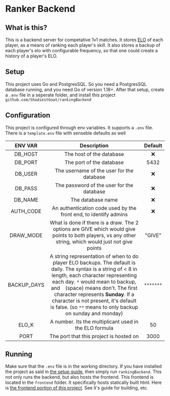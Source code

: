 # Ranker Backend

## What is this?

This is a backend server for competative 1v1 matches. It stores [ELO](https://en.wikipedia.org/wiki/Elo_rating_system) of each player, as a means of ranking each player's skill. It also stores a backup of each player's elo with configurable frequency, so that one could create a history of a player's ELO. 

## Setup

This project uses Go and PostgresSQL. So you need a PostgresSQL database running, and you need Go of version 1.18+. After that setup, create a `.env` file in a seperate folder, and install this project `github.com/ShadiestGoat/rankingBackend`

## Configuration

This project is configured through env variables. It supports a `.env` file. There is a `template.env` file with senseble defaults as well

| ENV VAR | Description | Default |
|:-:|:-:|:-:|
| DB_HOST | The host of the database | :x: |
| DB_PORT | The port of the database | 5432 |
| DB_USER | The username of the user for the database | :x: |
| DB_PASS | The password of the user for the database | :x: |
| DB_NAME | The database name | :x: |
| AUTH_CODE | An authentication code used by the front end, to identify admins | :x: |
| DRAW_MODE | What is done if there is a draw. The 2 options are GIVE which would give points to both players, vs any other string, which would just not give points | "GIVE" |
| BACKUP_DAYS | A string representation of when to do player ELO backups. The default is daily. The syntax is a string of < 8 in length, each character representing each day. `*` would mean to backup, and ` ` (space) means don't. The first character represents **Sunday**. If a character is not present, it's default is false. (so `**` means to only backup on sunday and monday) | `*******` |
| ELO_K | A number. Its the multiplicant used in the ELO formula | 50 |
| PORT | The port that this project is hosted on | 3000 |

## Running

Make sure that the `.env` file is in the working directory. If you have installed the project as said in [the setup guide](#setup), then simply run `rankingBackend`.
This not only runs the backend, but also hosts the frontend. This frontend is located in the `frontend` folder. It specifically hosts statically built html. Here is [the frontend portion of this project](https://github.com/ShadiestGoat/rankingFrontend). See it's guide for building, etc.
